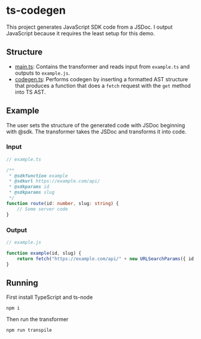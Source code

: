 # ts-codegen

This project generates JavaScript SDK code from a JSDoc. I output JavaScript because it requires the least setup for this demo.

## Structure

- [main.ts](https://github.com/monroeclinton/ts-codegen/blob/main/main.ts): Contains the transformer and reads input from `example.ts` and outputs to `example.js`.
- [codegen.ts](https://github.com/monroeclinton/ts-codegen/blob/main/codegen.ts): Performs codegen by inserting a formatted AST structure that produces a function that does a `fetch` request with the `get` method into TS AST.

## Example

The user sets the structure of the generated code with JSDoc beginning with @sdk.
The transformer takes the JSDoc and transforms it into code.

### Input

```ts
// example.ts

/**
 * @sdkfunction example
 * @sdkurl https://example.com/api/
 * @sdkparams id
 * @sdkparams slug
 */
function route(id: number, slug: string) {
    // Some server code
}
```

### Output

```js
// example.js

function example(id, slug) {
    return fetch("https://example.com/api/" + new URLSearchParams({ id, slug }));
}
```

## Running

First install TypeScript and ts-node
```
npm i
```

Then run the transformer
```
npm run transpile
```
